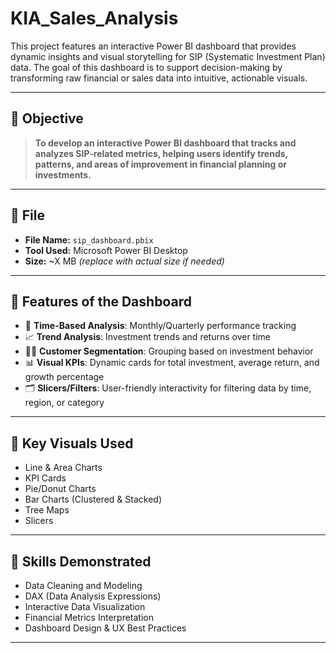 # KIA_Sales_Analysis

This project features an interactive Power BI dashboard that provides dynamic insights and visual storytelling for SIP (Systematic Investment Plan) data. The goal of this dashboard is to support decision-making by transforming raw financial or sales data into intuitive, actionable visuals.

---

## 🎯 Objective

> **To develop an interactive Power BI dashboard that tracks and analyzes SIP-related metrics, helping users identify trends, patterns, and areas of improvement in financial planning or investments.**

---

## 📁 File

- **File Name:** `sip_dashboard.pbix`
- **Tool Used:** Microsoft Power BI Desktop
- **Size:** ~X MB *(replace with actual size if needed)*

---

## 📌 Features of the Dashboard

- 📅 **Time-Based Analysis**: Monthly/Quarterly performance tracking
- 📈 **Trend Analysis**: Investment trends and returns over time
- 🧑‍💼 **Customer Segmentation**: Grouping based on investment behavior
- 📊 **Visual KPIs**: Dynamic cards for total investment, average return, and growth percentage
- 🗂️ **Slicers/Filters**: User-friendly interactivity for filtering data by time, region, or category

---

## 📌 Key Visuals Used

- Line & Area Charts
- KPI Cards
- Pie/Donut Charts
- Bar Charts (Clustered & Stacked)
- Tree Maps
- Slicers

---

## 🧠 Skills Demonstrated

- Data Cleaning and Modeling
- DAX (Data Analysis Expressions)
- Interactive Data Visualization
- Financial Metrics Interpretation
- Dashboard Design & UX Best Practices

---



